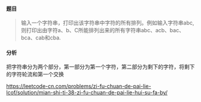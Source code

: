 #### 题目

> 输入一个字符串，打印出该字符串中字符的所有排列。例如输入字符串abc, 则打印出由字符a、b、C所能排列出来的所有字符串abc、acb、bac、bca、cab和cba.

#### 分析

把字符串分为两个部分，第一部分为第一个字符，第二部分为剩下的字符，将剩下的字符轮流和第一个交换

https://leetcode-cn.com/problems/zi-fu-chuan-de-pai-lie-lcof/solution/mian-shi-ti-38-zi-fu-chuan-de-pai-lie-hui-su-fa-by/